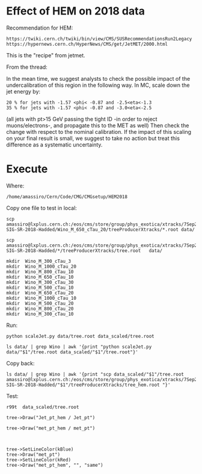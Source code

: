 Effect of HEM on 2018 data
====


Recommendation for HEM:

    https://twiki.cern.ch/twiki/bin/view/CMS/SUSRecommendationsRun2Legacy
    https://hypernews.cern.ch/HyperNews/CMS/get/JetMET/2000.html

This is the "recipe" from jetmet.

From the thread:

In the mean time, we suggest analysts to check the possible impact of
the undercalibration of this region in the following way.
In MC, scale down the jet energy by:

    20 % for jets with -1.57 <phi< -0.87 and -2.5<eta<-1.3
    35 % for jets with -1.57 <phi< -0.87 and -3.0<eta<-2.5

(all jets with pt>15 GeV passing the tight ID -in order to reject
muons/electrons-, and propagate this to the MET as well)
Then check the change with respect to the nominal calibration.
If the impact of this scaling on your final result is small, we suggest
to take no action but treat this difference as a systematic uncertainty.





Execute
====

Where:

    /home/amassiro/Cern/Code/CMG/CMGsetup/HEM2018
    
Copy one file to test in local:

    scp amassiro@lxplus.cern.ch:/eos/cms/store/group/phys_exotica/xtracks/7Sep2019/Calibrated-SIG-SR-2018-Hadded/Wino_M_650_cTau_20/treeProducerXtracks/*.root data/

    scp amassiro@lxplus.cern.ch:/eos/cms/store/group/phys_exotica/xtracks/7Sep2019/Calibrated-SIG-SR-2018-Hadded/*/treeProducerXtracks/tree.root   data/

    mkdir  Wino_M_300_cTau_3
    mkdir  Wino_M_1000_cTau_20
    mkdir  Wino_M_800_cTau_10
    mkdir  Wino_M_650_cTau_10
    mkdir  Wino_M_300_cTau_30
    mkdir  Wino_M_500_cTau_10
    mkdir  Wino_M_650_cTau_20
    mkdir  Wino_M_1000_cTau_10
    mkdir  Wino_M_500_cTau_20
    mkdir  Wino_M_800_cTau_20
    mkdir  Wino_M_300_cTau_10



    
Run:

    python scaleJet.py data/tree.root data_scaled/tree.root

    ls data/ | grep Wino | awk '{print "python scaleJet.py data/"$1"/tree.root data_scaled/"$1"/tree.root"}'
 
Copy back:

    ls data/ | grep Wino | awk '{print "scp data_scaled/"$1"/tree.root amassiro@lxplus.cern.ch:/eos/cms/store/group/phys_exotica/xtracks/7Sep2019/Calibrated-SIG-SR-2018-Hadded/"$1"/treeProducerXtracks/tree_hem.root "}'

    
    

Test:

    r99t  data_scaled/tree.root
    
    tree->Draw("Jet_pt_hem / Jet_pt")
    
    tree->Draw("met_pt_hem / met_pt")

    

    tree->SetLineColor(kBlue)
    tree->Draw("met_pt")
    tree->SetLineColor(kRed)
    tree->Draw("met_pt_hem", "", "same")
